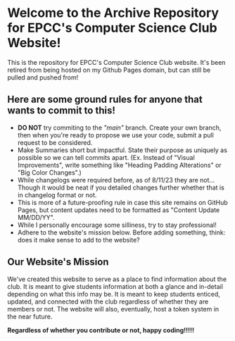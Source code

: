 # Welcome to the Archive Repository for EPCC's Computer Science Club Website!
This is the repository for EPCC's Computer Science Club website. It's been retired from being hosted on my Github Pages domain, but can still be pulled and pushed from!

## Here are some ground rules for anyone that wants to commit to this!
- **DO NOT** try commiting to the *"main"* branch. Create your own branch, then when you're ready to propose we use your code, submit a pull request to be considered.
- Make Summaries short but impactful. State their purpose as uniquely as possible so we can tell commits apart. (Ex. Instead of "Visual Improvements", write something like "Heading Padding Alterations" or "Big Color Changes".)
- While changelogs were required before, as of 8/11/23 they are not... Though it would be neat if you detailed changes further whether that is in changelog format or not.
- This is more of a future-proofing rule in case this site remains on GitHub Pages, but content updates need to be formatted as "Content Update MM/DD/YY".
- While I personally encourage some silliness, try to stay professional!
- Adhere to the website's mission below. Before adding something, think: does it make sense to add to the website?

## Our Website's Mission
We've created this website to serve as a place to find information about the club. It is meant to give students information at both a glance and in-detail depending on what this info may be.
It is meant to keep students enticed, updated, and connected with the club regardless of whether they are members or not. The website will also, eventually, host a token system in the near future.

**Regardless of whether you contribute or not, happy coding!!!!!**
